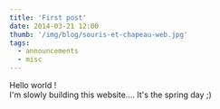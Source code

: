 ```yaml
---
title: 'First post'
date: 2014-03-21 12:00
thumb: '/img/blog/souris-et-chapeau-web.jpg'
tags:
  - announcements
  - misc
---
```


Hello world !   
I'm slowly building this website.... It's the spring day ;)
